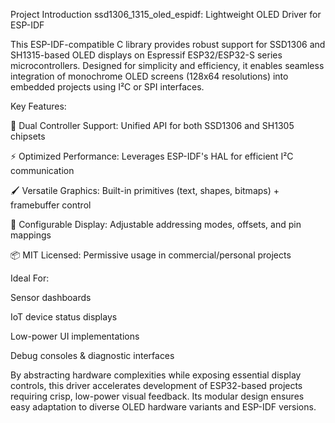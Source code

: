 Project Introduction
ssd1306_1315_oled_espidf: Lightweight OLED Driver for ESP-IDF

This ESP-IDF-compatible C library provides robust support for SSD1306 and SH1315-based OLED displays on Espressif ESP32/ESP32-S series microcontrollers. Designed for simplicity and efficiency, it enables seamless integration of monochrome OLED screens (128x64 resolutions) into embedded projects using I²C or SPI interfaces.

Key Features:

🎯 Dual Controller Support: Unified API for both SSD1306 and SH1305 chipsets

⚡ Optimized Performance: Leverages ESP-IDF's HAL for efficient I²C communication

🖌️ Versatile Graphics: Built-in primitives (text, shapes, bitmaps) + framebuffer control

🔧 Configurable Display: Adjustable addressing modes, offsets, and pin mappings

📦 MIT Licensed: Permissive usage in commercial/personal projects

Ideal For:

Sensor dashboards

IoT device status displays

Low-power UI implementations

Debug consoles & diagnostic interfaces

By abstracting hardware complexities while exposing essential display controls, this driver accelerates development of ESP32-based projects requiring crisp, low-power visual feedback. Its modular design ensures easy adaptation to diverse OLED hardware variants and ESP-IDF versions.
